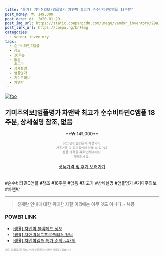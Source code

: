 ```yaml
--- 
title: "특가! 기미주의보/앰플명가 차앤박 최고가 순수비타민C앰플 18주분" 
post_money: ₩. 149,000 
post_date: dt. 2020.01.29 
post_img_url: https://static.coupangcdn.com/image/vendor_inventory/29a3/3c1298a1f6fdeaedf26d7e343f875d63079aae7224af08f4d07faea757ec.jpg 
post_link_url: https://coupa.ng/bnFzmg 
categories: 
  - vendor_inventory 
tags: 
  - 순수비타민C앰플 
  - 참조 
  - 18주분 
  - 없음 
  - 최고가 
  - 상세설명 
  - 앰플명가 
  - 기미주의보 
  - 차앤박 
--- 
```

[![foo](https://static.coupangcdn.com/image/vendor_inventory/29a3/3c1298a1f6fdeaedf26d7e343f875d63079aae7224af08f4d07faea757ec.jpg)](https://coupa.ng/bnFzmg) 

## 기미주의보]앰플명가 차앤박 최고가 순수비타민C앰플 18주분, 상세설명 참조, 없음 
<p style="text-align: center;">**₩ 149,000**</p> 
<p style="text-align: center;"><span style="color: #898c8f; font-family: Georgia,Times,serif; font-size: 0.75em;">2020년01월29일에 작성되어, <br>가격변동 및 추가할인이 있을 수 있으니,<br> 상품 가격을 꼭!확인해주세요.<br>행복하세요~</span> 
</p>	 
<div markdown="0" style="text-align: center;"><a href="https://coupa.ng/bnFzmg" class="btn btn--success">상품가격 및 후기 보러가기</a></div> 
<br><br> 
  #순수비타민C앰플 #참조 #18주분 #없음 #최고가 #상세설명 #앰플명가 #기미주의보 #차앤박 
<hr> 

> 천재란 인내에 대한 위대한 자질 이외에는 아무 것도 아니다. - 뷰퐁 


### POWER LINK

* <a href="https://blog.naver.com/sakai111/221766100776" target="_blank"> [생활] 차앤박 블랙헤드 정보 </a>
* <a href="https://blog.naver.com/sakai111/221759274485" target="_blank"> [생활] 차앤박레드프로폴리스 정보 </a>
* <a href="https://blog.naver.com/sakai111/221788433476" target="_blank"> [생활] 차앤박앰플 특가 순위 ~47위</a>

<span style="color: #898c8f; font-family: Georgia,Times,serif; font-size: 0.55em;">파트너스활동으로 작성자에게 일정액의 커미션이 제공될수 있습니다.</span> 
